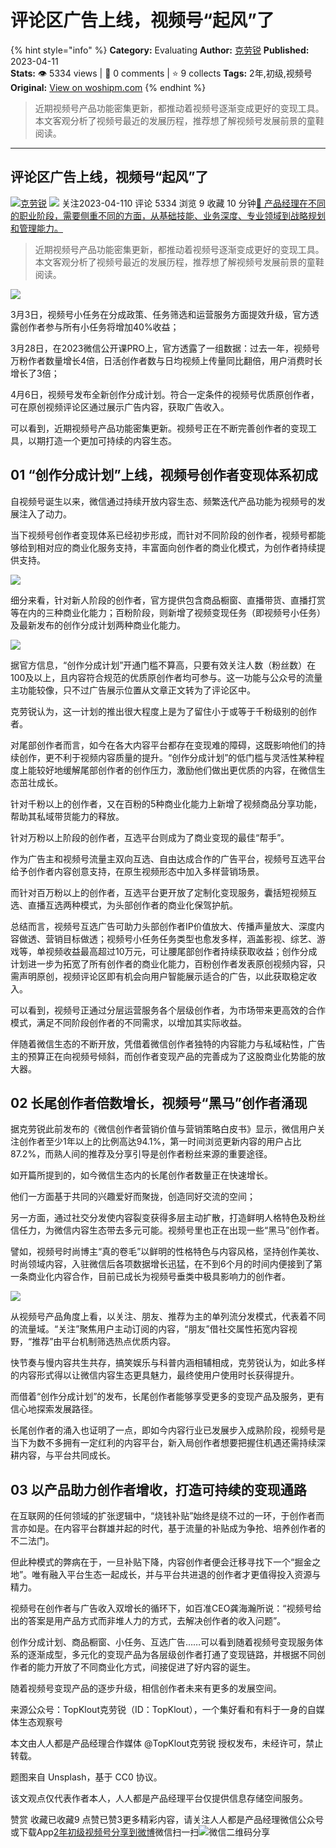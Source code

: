 # 评论区广告上线，视频号“起风”了
{% hint style="info" %}
**Category:** Evaluating
**Author:** [克劳锐](https://www.woshipm.com/u/1439338)
**Published:** 2023-04-11  
**Stats:** 👁️ 5334 views | 💬 0 comments | ⭐ 9 collects
**Tags:** 2年,初级,视频号
**Original:** [View on woshipm.com](https://www.woshipm.com/evaluating/5803385.html)
{% endhint %}
> 近期视频号产品功能密集更新，都推动着视频号逐渐变成更好的变现工具。本文客观分析了视频号最近的发展历程，推荐想了解视频号发展前景的童鞋阅读。

---

## 评论区广告上线，视频号“起风”了

[![](https://image.woshipm.com/wp-files/2022/06/NDd55yxXBEbyKfqbpICF.jpeg!/both/72x72)](https://www.woshipm.com/u/1439338)[克劳锐](https://www.woshipm.com/u/1439338) ![](https://static.woshipm.com/tag/1122_1@2x.png) 关注2023-04-110 评论 5334 浏览 9 收藏 10 分钟[🔗 产品经理在不同的职业阶段，需要侧重不同的方面，从基础技能、业务深度、专业领域到战略规划和管理能力。](https://ke.qidianla.com/courses/90pm)

> 近期视频号产品功能密集更新，都推动着视频号逐渐变成更好的变现工具。本文客观分析了视频号最近的发展历程，推荐想了解视频号发展前景的童鞋阅读。

![](https://image.woshipm.com/wp-files/2023/04/8JchGYk4yxXKpLYbvif8.jpg)

3月3日，视频号小任务在分成政策、任务筛选和运营服务方面提效升级，官方透露创作者参与所有小任务将增加40%收益；

3月28日，在2023微信公开课PRO上，官方透露了一组数据：过去一年，视频号万粉作者数量增长4倍，日活创作者数与日均视频上传量同比翻倍，用户消费时长增长了3倍；

4月6日，视频号发布全新创作分成计划。符合一定条件的视频号优质原创作者，可在原创视频评论区通过展示广告内容，获取广告收入。

可以看到，近期视频号产品功能密集更新。视频号正在不断完善创作者的变现工具，以期打造一个更加可持续的内容生态。

## 01 “创作分成计划”上线，视频号创作者变现体系初成

自视频号诞生以来，微信通过持续开放内容生态、频繁迭代产品功能为视频号的发展注入了动力。

当下视频号创作者变现体系已经初步形成，而针对不同阶段的创作者，视频号都能够给到相对应的商业化服务支持，丰富面向创作者的商业化模式，为创作者持续提供支持。

![](https://image.yunyingpai.com/wp/2023/04/Pzwp4JJD8vfY4JpKaAex.png)

细分来看，针对新人阶段的创作者，官方提供包含商品橱窗、直播带货、直播打赏等在内的三种商业化能力；百粉阶段，则新增了视频变现任务（即视频号小任务）及最新发布的创作分成计划两种商业化能力。

![](https://image.yunyingpai.com/wp/2023/04/SRA9xM0ufo6jv1jaTXsx.jpg)

据官方信息，“创作分成计划”开通门槛不算高，只要有效关注人数（粉丝数）在100及以上，且内容符合规范的优质原创作者均可参与。这一功能与公众号的流量主功能较像，只不过广告展示位置从文章正文转为了评论区中。

克劳锐认为，这一计划的推出很大程度上是为了留住小于或等于千粉级别的创作者。

对尾部创作者而言，如今在各大内容平台都存在变现难的障碍，这既影响他们的持续创作，更不利于视频内容质量的提升。“创作分成计划”的低门槛与灵活性某种程度上能较好地缓解尾部创作者的创作压力，激励他们做出更优质的内容，在微信生态茁壮成长。

针对千粉以上的创作者，又在百粉的5种商业化能力上新增了视频商品分享功能，帮助其私域带货能力的释放。

针对万粉以上阶段的创作者，互选平台则成为了商业变现的最佳“帮手”。

作为广告主和视频号流量主双向互选、自由达成合作的广告平台，视频号互选平台给予创作者内容创意支持，在原生视频形态中加入多样营销场景。

而针对百万粉以上的创作者，互选平台更开放了定制化变现服务，囊括短视频互选、直播互选两种模式，为头部创作者的商业化保驾护航。

总结而言，视频号互选广告可助力头部创作者IP价值放大、传播声量放大、深度内容做透、营销目标做透；视频号小任务任务类型也愈发多样，涵盖影视、综艺、游戏等，单视频收益最高超过10万元，可让腰尾部创作者持续获取收益；创作分成计划进一步为拓宽了所有创作者的商业化能力，百粉创作者发表原创视频内容，只需声明原创，视频评论区即有机会向用户智能展示适合的广告，以此获取稳定收入。

可以看到，视频号正通过分层运营服务各个层级创作者，为市场带来更高效的合作模式，满足不同阶段创作者的不同需求，以增加其实际收益。

伴随着微信生态的不断开放，凭借着微信创作者独特的内容能力与私域粘性，广告主的预算正在向视频号倾斜，而创作者变现产品的完善成为了这股商业化势能的放大器。

## 02 长尾创作者倍数增长，视频号“黑马”创作者涌现

据克劳锐此前发布的《微信创作者营销价值与营销策略白皮书》显示，微信用户关注创作者至少1年以上的比例高达94.1%，第一时间浏览更新内容的用户占比87.2%，而熟人间的推荐及分享引导是创作者粉丝来源的重要途径。

如开篇所提到的，如今微信生态内的长尾创作者数量正在快速增长。

他们一方面基于共同的兴趣爱好而聚拢，创造同好交流的空间；

另一方面，通过社交分发使内容裂变获得多层主动扩散，打造鲜明人格特色及粉丝信任力，为微信内容生态带去多元可能。视频号里也正在出现一些“黑马”创作者。

譬如，视频号时尚博主“真的卷毛”以鲜明的性格特色与内容风格，坚持创作美妆、时尚领域内容，入驻微信后各项数据增长迅猛，在不到6个月的时间内便接到了第一条商业化内容合作，目前已成长为视频号垂类中极具影响力的创作者。

![](https://image.yunyingpai.com/wp/2023/04/phSRh5FnGMHgrIuQGs7A.jpg)

从视频号产品角度上看，以关注、朋友、推荐为主的单列流分发模式，代表着不同的流量域。“关注”聚焦用户主动订阅的内容，“朋友”借社交属性拓宽内容视野，“推荐”由平台机制筛选热点优质内容。

快节奏与慢内容共生共存，搞笑娱乐与科普内涵相辅相成，克劳锐认为，如此多样的内容形式得以让微信内容生态更具魅力，最终使用户使用时长获得提升。

而借着“创作分成计划”的发布，长尾创作者能够享受更多的变现产品及服务，更有信心地探索发展路径。

长尾创作者的涌入也证明了一点，即如今内容行业已发展步入成熟阶段，视频号是当下为数不多拥有一定红利的内容平台，新入局创作者想要把握住机遇还需持续深耕内容，与平台共同成长。

## 03 以产品助力创作者增收，打造可持续的变现通路

在互联网的任何领域的扩张逻辑中，“烧钱补贴”始终是绕不过的一环，于创作者而言亦如是。在内容平台群雄并起的时代，基于流量的补贴成为争抢、培养创作者的不二法门。

但此种模式的弊病在于，一旦补贴下降，内容创作者便会迁移寻找下一个“掘金之地”。唯有融入平台生态一起成长，并与平台共进退的创作者才更值得投入资源与精力。

视频号在创作者与广告收入双增长的循环下，如百准CEO龚海瀚所说：“视频号给出的答案是用产品方式而非堆人力的方式，去解决创作者的收入问题”。

创作分成计划、商品橱窗、小任务、互选广告……可以看到随着视频号变现服务体系的逐渐成型，多元化的变现产品为各层级创作者打通了变现链路，并根据不同创作者的能力开放了不同商业化方式，间接促进了好内容的诞生。

随着视频号变现产品的逐步升级，相信创作者未来有更多的发展空间。

来源公众号：TopKlout克劳锐（ID：TopKlout），一个集好看和有料于一身的自媒体生态观察号

本文由人人都是产品经理合作媒体 @TopKlout克劳锐 授权发布，未经许可，禁止转载。

题图来自 Unsplash，基于 CC0 协议。

该文观点仅代表作者本人，人人都是产品经理平台仅提供信息存储空间服务。

赞赏 收藏已收藏9 点赞已赞3更多精彩内容，请关注人人都是产品经理微信公众号或下载App[2年](https://www.woshipm.com/tag/2%e5%b9%b4)[初级](https://www.woshipm.com/tag/%e5%88%9d%e7%ba%a7)[视频号](https://www.woshipm.com/tag/%e8%a7%86%e9%a2%91%e5%8f%b7)[分享到微博](https://service.weibo.com/share/share.php?appkey=2775287854&title=评论区广告上线，视频号“起风”了&url=https://www.woshipm.com/evaluating/5803385.html&pic=https://image.woshipm.com/wp-files/2023/04/8JchGYk4yxXKpLYbvif8.jpg)微信扫一扫![微信二维码](https://api.pwmqr.com/qrcode/create/?url=https://www.woshipm.com/evaluating/5803385.html)分享